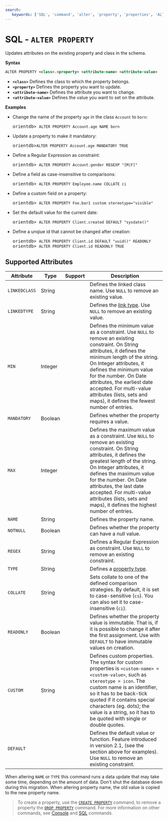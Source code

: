 ```yaml
---
search:
   keywords: ['SQL', 'command', 'alter', 'property', 'properties', 'ALTER PROPERTY']
---
```


# SQL - `ALTER PROPERTY`

Updates attributes on the existing property and class in the schema.

**Syntax**

```xml
ALTER PROPERTY <class>.<property> <attribute-name> <attribute-value>
```

- **`<class>`** Defines the class to which the property belongs.
- **`<property>`** Defines the property you want to update.
- **`<attribute-name>`** Defines the attribute you want to change.
- **`<attribute-value>`** Defines the value you want to set on the attribute.



**Examples**

- Change the name of the property `age` in the class `Account` to `born`:

  <pre>
  orientdb> <code class="lang-sql userinput">ALTER PROPERTY Account.age NAME born</code>
  </pre>

- Update a property to make it mandatory:

  <pre>
  orientdb><code class="lang-sql userinput">ALTER PROPERTY Account.age MANDATORY TRUE</code>
  </pre>

- Define a Regular Expression as constraint:

  <pre>
  orientdb> <code class="lang-sql userinput">ALTER PROPERTY Account.gender REGEXP "[M|F]"</code>
  </pre>

- Define a field as case-insensitive to comparisons:

  <pre>
  orientdb> <code class="lang-sql userinput">ALTER PROPERTY Employee.name COLLATE ci</code>
  </pre>

- Define a custom field on a property:

  <pre>
  orientdb> <code class="lang-sql userinput">ALTER PROPERTY Foo.bar1 custom stereotype="visible"</code>
  </pre>

- Set the default value for the current date:

  <pre>
  orientdb> <code class="lang-sql userinput">ALTER PROPERTY Client.created DEFAULT "sysdate()"</code>
  </pre>

- Define a unqiue id that cannot be changed after creation:

  <pre>
  orientdb> <code class="lang-sql userinput">ALTER PROPERTY Client.id DEFAULT "uuid()" READONLY</code>
  orientdb> <code class="lang-sql userinput">ALTER PROPERTY Client.id READONLY TRUE</code>
  </pre>





## Supported Attributes

|Attribute|Type|Support|Description|
|---|---|---|---|
| `LINKEDCLASS` | String | | Defines the linked class name.  Use `NULL` to remove an existing value.|
| `LINKEDTYPE` | String | | Defines the [link type](../Types.md).  Use `NULL` to remove an existing value.|
| `MIN` | Integer | | Defines the minimum value as a constraint.  Use `NULL` to remove an existing constraint.  On String attributes, it defines the minimum length of the string.  On Integer attributes, it defines the minimum value for the number.  On Date attributes, the earliest date accepted.  For multi-value attributes (lists, sets and maps), it defines the fewest number of entries.|
| `MANDATORY` | Boolean | | Defines whether the property requires a value. |
| `MAX` | Integer | | Defines the maximum value as a constraint.  Use `NULL` to remove an existing constraint.  On String attributes, it defines the greatest length of the string.  On Integer attributes, it defines the maximum value for the number.  On Date attributes, the last date accepted.  For multi-value attributes (lists, sets and maps), it defines the highest number of entries.|
| `NAME` | String || Defines the property name.|
| `NOTNULL` | Boolean || Defines whether the property can have a null value. |
| `REGEX` | String || Defines a Regular Expression as constraint.  Use `NULL` to remove an existing constraint.|
| `TYPE` | String || Defines a [property type](../Types.md).|
| `COLLATE` | String || Sets collate to one of the defined comparison strategies.  By default, it is set to case-sensitive (`cs`).  You can also set it to case-insensitive (`ci`).|
| `READONLY` | Boolean || Defines whether the property value is immutable.  That is, if it is possible to change it after the first assignment.  Use with `DEFAULT` to have immutable values on creation.|
| `CUSTOM` | String || Defines custom properties.  The syntax for custom properties is `<custom-name> = <custom-value>`, such as `stereotype = icon`. The custom name is an identifier, so it has to be back-tick quoted if it contains special characters (eg. dots); the value is a string, so it has to be quoted with single or double quotes.|
| `DEFAULT` | || Defines the default value or function.  Feature introduced in version 2.1, (see the section above for examples). Use `NULL` to remove an existing constraint.|

When altering `NAME` or `TYPE` this command runs a data update that may take some time, depending on the amount of data.  Don't shut the database down during this migration. When altering property name, the old value is copied to the new property name.



>To create a property, use the [`CREATE PROPERTY`](SQL-Create-Property.md) command, to remove a property the [`DROP PROPERTY`](SQL-Drop-Property.md) command.  For more information on other commands, see [Console](../console/Console-Commands.md) and [SQL](SQL.md) commands.
